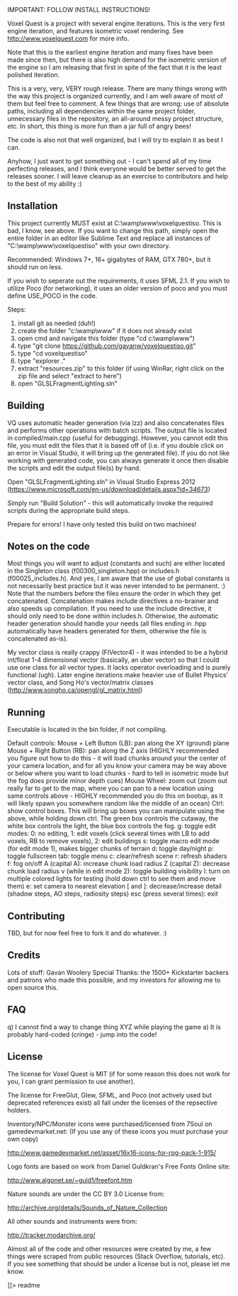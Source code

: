<snippet>
  <content><![CDATA[
# ${1:Voxel Quest Isometric}

IMPORTANT: FOLLOW INSTALL INSTRUCTIONS!

Voxel Quest is a project with several engine iterations. This is the very first engine iteration, and features isometric voxel rendering. See http://www.voxelquest.com for more info.

Note that this is the earliest engine iteration and many fixes have been made since then, but there is also high demand for the isometric version of the engine so I am releasing that first in spite of the fact that it is the least polished iteration.

This is a very, very, VERY rough release. There are many things wrong with the way this project is organized currently, and I am well aware of most of them but feel free to comment. A few things that are wrong: use of absolute paths, including all dependencies within the same project folder, unnecessary files in the repository, an all-around messy project structure, etc. In short, this thing is more fun than a jar full of angry bees!

The code is also not that well organized, but I will try to explain it as best I can.

Anyhow, I just want to get something out - I can't spend all of my time perfecting releases, and I think everyone would be better served to get the releases sooner. I will leave cleanup as an exercise to contributors and help to the best of my ability :) 

## Installation

This project currently MUST exist at C:\wamp\www\voxelquestiso. This is bad, I know, see above. If you want to change this path, simply open the entire folder in an editor like Sublime Text and replace all instances of "C:\wamp\www\voxelquestiso" with your own directory.

Recommended: Windows 7+, 16+ gigabytes of RAM, GTX 780+, but it should run on less.

If you wish to seperate out the requirements, it uses SFML 2.1. If you wish to utilize Poco (for networking), it uses an older version of poco and you must define USE_POCO in the code.

Steps:
1) install git as needed (duh!)
2) create the folder "c:\wamp\www" if it does not already exist
3) open cmd and navigate this folder (type "cd c:\wamp\www")
4) type "git clone https://github.com/gavanw/voxelquestiso.git"
5) type "cd voxelquestiso"
6) type "explorer ."
7) extract "resources.zip" to this folder (if using WinRar, right click on the zip file and select "extract to here")
8) open "GLSLFragmentLighting.sln"


## Building 

VQ uses automatic header generation (via lzz) and also concatenates files and performs other operations with batch scripts. The output file is located in compiled/main.cpp (useful for debugging). However, you cannot edit this file, you must edit the files that it is based off of (i.e. if you double click on an error in Visual Studio, it will bring up the generated file). If you do not like working with generated code, you can always generate it once then disable the scripts and edit the output file(s) by hand.

Open "GLSLFragmentLighting.sln" in Visual Studio Express 2012 (https://www.microsoft.com/en-us/download/details.aspx?id=34673)

Simply run "Build Solution" - this will automatically invoke the required scripts during the appropriate build steps.

Prepare for errors! I have only tested this build on two machines!

## Notes on the code

Most things you will want to adjust (constants and such) are either located in the Singleton class (f00300_singleton.hpp) or includes.h (f00025_includes.h). And yes, I am aware that the use of global constants is not necessarily best practice but it was never intended to be permanent. :) Note that the numbers before the files ensure the order in which they get concatenated. Concatenation makes include directives a no-brainer and also speeds up compilation. If you need to use the include directive, it should only need to be done within includes.h. Otherwise, the automatic header generation should handle your needs (all files ending in .hpp automatically have headers generated for them, otherwise the file is concatenated as-is).

My vector class is really crappy (FIVector4) - it was intended to be a hybrid int/float 1-4 dimensional vector (basically, an uber vector) so that I could use one class for all vector types.  It lacks operator overloading and is purely functional (ugh). Later engine iterations make heavier use of Bullet Physics' vector class, and Song Ho's vector/matrix classes (http://www.songho.ca/opengl/gl_matrix.html)

## Running

Executable is located in the bin folder, if not compiling.

Default controls:
Mouse + Left Button (LB): pan along the XY (ground) plane
Mouse + Right Button (RB): pan along the Z axis (HIGHLY recommended you figure out how to do this - it will load chunks around your the center of your camera location, and for all you know your camera may be way above or below where you want to load chunks - hard to tell in isometric mode but the fog does provide minor depth cues)
Mouse Wheel: zoom out (zoom out really far to get to the map, where you can pan to a new location using same controls above - HIGHLY recommended you do this on bootup, as it will likely spawn you somewhere random like the middle of an ocean)
Ctrl: show control boxes. This will bring up boxes you can manipulate using the above, while holding down ctrl. The green box controls the cutaway, the white box controls the light, the blue box controls the fog.
g: toggle edit modes: 0: no editing, 1: edit voxels (click several times with LB to add voxels, RB to remove voxels), 2: edit buildings
s: toggle macro edit mode (for edit mode 1), makes bigger chunks of terrain
d: toggle day/night
p: toggle fullscreen
tab: toggle menu
c: clear/refresh scene
r: refresh shaders
f: fog on/off
A (capital A): increase chunk load radius
Z (capital Z): decrease chunk load radius
v (while in edit mode 2): toggle building visibility
l: turn on multiple colored lights for testing (hold down ctrl to see them and move them)
e: set camera to nearest elevation
[ and ]: decrease/increase detail (shadow steps, AO steps, radiosity steps)
esc (press several times): exit

## Contributing

TBD, but for now feel free to fork it and do whatever. :)

## Credits

Lots of stuff: Gavan Woolery
Special Thanks: the 1500+ Kickstarter backers and patrons who made this possible, and my investors for allowing me to open source this.

## FAQ

q) I cannot find a way to change thing XYZ while playing the game
a) It is probably hard-coded (cringe) - jump into the code!

## License

The license for Voxel Quest is MIT (if for some reason this does not work for you, I can grant permission to use another).

The license for FreeGlut, Glew, SFML, and Poco (not actively used but deprecated references exist) all fall under the licenses of the repsective holders.

Inventory/NPC/Monster icons were purchased/licensed from 7Soul on gamedevmarket.net:
(If you use any of these icons you must purchase your own copy)

http://www.gamedevmarket.net/asset/16x16-icons-for-rpg-pack-1-915/

Logo fonts are based on work from Daniel Guldkran's Free Fonts Online site:

http://www.algonet.se/~guld1/freefont.htm

Nature sounds are under the CC BY 3.0 License from:

http://archive.org/details/Sounds_of_Nature_Collection

All other sounds and instruments were from:

http://tracker.modarchive.org/

Almost all of the code and other resources were created by me, a few things were scraped from public resources (Stack Overflow, tutorials, etc). If you see something that should be under a license but is not, please let me know.

]]></content>
  <tabTrigger>readme</tabTrigger>
</snippet>

